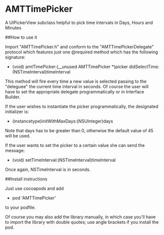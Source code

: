 AMTTimePicker
=============

A UIPickerView subclass helpful to pick time intervals in Days, Hours and Minutes

##How to use it

Import "AMTTimePicker.h" and conform to the "AMTTimePickerDelegate" protocol which features just one @required method which has the following signature:

- (void) amtTimePicker:(__unused AMTTimePicker *)picker
		 didSelectTime:(NSTimeInterval)timeInterval

This method will fire every time a new value is selected passing to the "deleguee" the current time interval in seconds.
Of course the user will have to set the appropriate delegate programmatically or in Interface Builder.

If the user wishes to instantiate the picker programmatically, the designated initializer is:

- (instancetype)initWithMaxDays:(NSUInteger)days

Note that days has to be greater than 0, otherwise the default value of 45 will be used.

If the user wants to set the picker to a certain value she can send the message:

- (void) setTimeInterval:(NSTimeInterval)timeInterval

Once again, NSTimeInterval is in seconds.

##Install instructions

Just use cocoapods and add

- pod 'AMTTimePicker'

to your podfile.

Of course you may also add the library manually, in which case you'll have to import the library with double quotes; use angle brackets if you install the pod.




